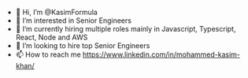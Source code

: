 - 👋 Hi, I’m @KasimFormula
- 👀 I’m interested in Senior Engineers
- 🌱 I’m currently hiring multiple roles mainly in Javascript, Typescript, React, Node and AWS
- 💞️ I’m looking to hire top Senior Engineers
- 📫 How to reach me https://www.linkedin.com/in/mohammed-kasim-khan/

<!---
KasimFormula/KasimFormula is a ✨ special ✨ repository because its `README.md` (this file) appears on your GitHub profile.
You can click the Preview link to take a look at your changes.
--->
